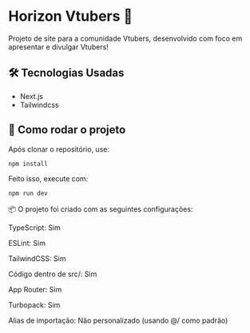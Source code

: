 # Horizon Vtubers 🌟

Projeto de site para a comunidade Vtubers, desenvolvido com foco em apresentar e divulgar Vtubers!

## 🛠️ Tecnologias Usadas
- Next.js
- Tailwindcss

## 🚀 Como rodar o projeto

Após clonar o repositório, use:

```bash
npm install
```
Feito isso, execute com:

```bash
npm run dev
```

📦 O projeto foi criado com as seguintes configurações:

TypeScript: Sim

ESLint: Sim

TailwindCSS: Sim

Código dentro de src/: Sim

App Router: Sim

Turbopack: Sim

Alias de importação: Não personalizado (usando @/ como padrão)